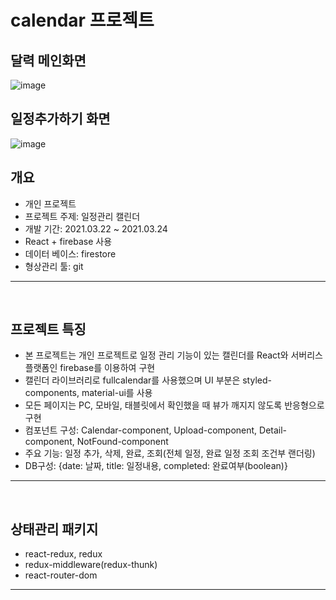 # calendar 프로젝트

## 달력 메인화면
![image](https://user-images.githubusercontent.com/76252074/121760983-6e26b580-cb68-11eb-88c1-a7ea87b64a4c.png)
## 일정추가하기 화면
![image](https://user-images.githubusercontent.com/76252074/121761010-88f92a00-cb68-11eb-9877-2cb46b476335.png)


## 개요

- 개인 프로젝트
- 프로젝트 주제: 일정관리 캘린더
- 개발 기간: 2021.03.22 ~ 2021.03.24
- React + firebase 사용
- 데이터 베이스: firestore
- 형상관리 툴: git
<hr/>
<br/>

## 프로젝트 특징

- 본 프로젝트는 개인 프로젝트로 일정 관리 기능이 있는 캘린더를 React와 서버리스 플랫폼인 firebase를 이용하여 구현
- 캘린더 라이브러리로 fullcalendar를 사용했으며 UI 부분은 styled-components, material-ui를 사용
- 모든 페이지는 PC, 모바일, 태블릿에서 확인했을 때 뷰가 깨지지 않도록 반응형으로 구현
- 컴포넌트 구성: Calendar-component, Upload-component, Detail-component, NotFound-component
- 주요 기능: 일정 추가, 삭제, 완료, 조회(전체 일정, 완료 일정 조회 조건부 랜더링)
- DB구성: {date: 날짜, title: 일정내용, completed: 완료여부(boolean)}
<hr/>
<br/>

## 상태관리 패키지

- react-redux, redux
- redux-middleware(redux-thunk)
- react-router-dom
<hr/>
<br/>


